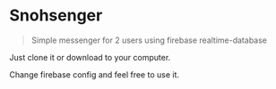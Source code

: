# Snohsenger

> Simple messenger for 2 users using firebase realtime-database

Just clone it or download to your computer.<br>

Change firebase config and feel free to use it.